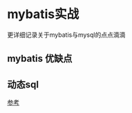 # mybatis实战

<!--more-->

更详细记录关于mybatis与mysql的点点滴滴 

## mybatis 优缺点

## 动态sql

[参考](https://mybatis.org/mybatis-3/zh/dynamic-sql.html)



